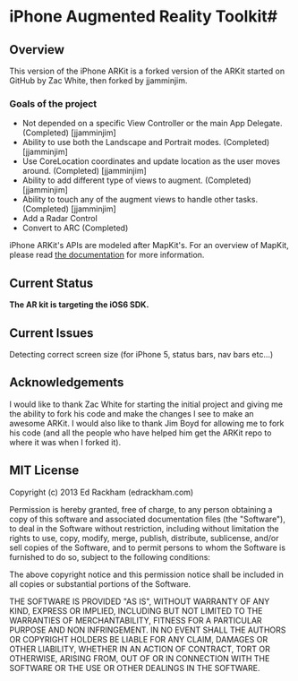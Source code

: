 # iPhone Augmented Reality Toolkit#

## Overview ##

This version of the iPhone ARKit is a forked version of the ARKit started on GitHub by Zac White, then forked by jjamminjim.  

### Goals of the project ###
* Not depended on a specific View Controller or the main App Delegate. (Completed) [jjamminjim]
* Ability to use both the Landscape and Portrait modes. (Completed) [jjamminjim]
* Use CoreLocation coordinates and update location as the user moves around. (Completed) [jjamminjim] 
* Ability to add different type of views to augment. (Completed) [jjamminjim]
* Ability to touch any of the augment views to handle other tasks. (Completed) [jjamminjim]
* Add a Radar Control
* Convert to ARC (Completed)

iPhone ARKit's APIs are modeled after MapKit's. For an overview of MapKit, please read [the documentation](http://developer.apple.com/iphone/library/documentation/MapKit/Reference/MapKit_Framework_Reference/index.html) for more information.

## Current Status ##

**The AR kit is targeting the iOS6 SDK.**

## Current Issues ##
Detecting correct screen size (for iPhone 5, status bars, nav bars etc...)

## Acknowledgements ##
I would like to thank Zac White for starting the initial project and giving me the ability to fork his code and make the changes I see to make an awesome ARKit.
I would also like to thank Jim Boyd for allowing me to fork his code (and all the people who have helped him get the ARKit repo to where it was when I forked it).

## MIT License ##

Copyright (c) 2013 Ed Rackham (edrackham.com)

Permission is hereby granted, free of charge, to any person obtaining a copy
of this software and associated documentation files (the "Software"), to deal
in the Software without restriction, including without limitation the rights
to use, copy, modify, merge, publish, distribute, sublicense, and/or sell
copies of the Software, and to permit persons to whom the Software is
furnished to do so, subject to the following conditions:

The above copyright notice and this permission notice shall be included in
all copies or substantial portions of the Software.

THE SOFTWARE IS PROVIDED "AS IS", WITHOUT WARRANTY OF ANY KIND, EXPRESS OR
IMPLIED, INCLUDING BUT NOT LIMITED TO THE WARRANTIES OF MERCHANTABILITY,
FITNESS FOR A PARTICULAR PURPOSE AND NON INFRINGEMENT. IN NO EVENT SHALL THE
AUTHORS OR COPYRIGHT HOLDERS BE LIABLE FOR ANY CLAIM, DAMAGES OR OTHER
LIABILITY, WHETHER IN AN ACTION OF CONTRACT, TORT OR OTHERWISE, ARISING FROM,
OUT OF OR IN CONNECTION WITH THE SOFTWARE OR THE USE OR OTHER DEALINGS IN
THE SOFTWARE.